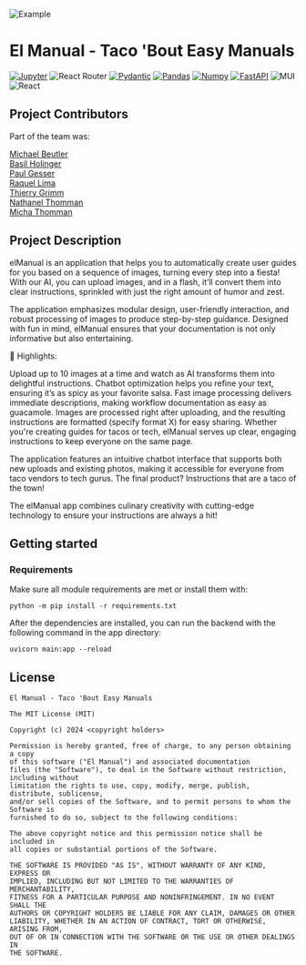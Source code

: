 ![Example](assets/header.png)

# El Manual - Taco 'Bout Easy Manuals 
[![](https://img.shields.io/badge/Jupyter-F37626.svg?style=for-the-badge&logo=Jupyter&logoColor=white 'Jupyter')](http://jupyter.org)
![React Router](https://img.shields.io/badge/React_Router-CA4245?style=for-the-badge&logo=react-router&logoColor=white)
[![](https://img.shields.io/badge/Pydantic-E92063.svg?style=for-the-badge&logo=Pydantic&logoColor=white 'Pydantic')](https://docs.pydantic.dev/)
[![](https://img.shields.io/badge/pandas-150458.svg?style=for-the-badge&logo=pandas&logoColor=white 'Pandas')](https://pandas.pydata.org)
[![](https://img.shields.io/badge/NumPy-013243.svg?style=for-the-badge&logo=NumPy&logoColor=white 'Numpy')](https://numpy.org)
[![](https://img.shields.io/badge/FastAPI-009688.svg?style=for-the-badge&logo=FastAPI&logoColor=white 'FastAPI')](https://fastapi.tiangolo.com)
![MUI](https://img.shields.io/badge/MUI-%230081CB.svg?style=for-the-badge&logo=mui&logoColor=white)
![React](https://img.shields.io/badge/react-%2320232a.svg?style=for-the-badge&logo=react&logoColor=%2361DAFB)

## Project Contributors

Part of the team was:

[Michael Beutler](https://github.com/michaelbeutler) <br>
[Basil Holinger](https://github.com/kinba3000) <br>
[Paul Gesser](https://github.com/paulgeser) <br>
[Raquel Lima](https://github.com/raquelima) <br>
[Thierry Grimm](https://github.com/thierrygrimm) <br>
[Nathanel Thomman](https://github.com/nathanaelthomann) <br>
[Micha Thomman](https://github.com/) <br>



## Project Description

elManual is an application that helps you to automatically create user guides for you based on a sequence of images, turning every step into a fiesta! With our AI, you can upload images, and in a flash, it’ll convert them into clear instructions, sprinkled with just the right amount of humor and zest.

The application emphasizes modular design, user-friendly interaction, and robust processing of images to produce step-by-step guidance. Designed with fun in mind, elManual ensures that your documentation is not only informative but also entertaining.

:star2: Highlights:

Upload up to 10 images at a time and watch as AI transforms them into delightful instructions.
Chatbot optimization helps you refine your text, ensuring it’s as spicy as your favorite salsa.
Fast image processing delivers immediate descriptions, making workflow documentation as easy as guacamole.
Images are processed right after uploading, and the resulting instructions are formatted (specify format X) for easy sharing. Whether you're creating guides for tacos or tech, elManual serves up clear, engaging instructions to keep everyone on the same page.

The application features an intuitive chatbot interface that supports both new uploads and existing photos, making it accessible for everyone from taco vendors to tech gurus. The final product? Instructions that are a taco of the town!

The elManual app combines culinary creativity with cutting-edge technology to ensure your instructions are always a hit!

## Getting started

### Requirements

Make sure all module requirements are met or install them with:

~~~
python -m pip install -r requirements.txt
~~~


After the dependencies are installed, you can run the backend with the following command in the app directory:

~~~
uvicorn main:app --reload
~~~

## License

```
El Manual - Taco 'Bout Easy Manuals 

The MIT License (MIT)

Copyright (c) 2024 <copyright holders>

Permission is hereby granted, free of charge, to any person obtaining a copy
of this software ("El Manual") and associated documentation 
files (the "Software"), to deal in the Software without restriction, including without
limitation the rights to use, copy, modify, merge, publish, distribute, sublicense, 
and/or sell copies of the Software, and to permit persons to whom the Software is 
furnished to do so, subject to the following conditions:

The above copyright notice and this permission notice shall be included in
all copies or substantial portions of the Software.

THE SOFTWARE IS PROVIDED "AS IS", WITHOUT WARRANTY OF ANY KIND, EXPRESS OR
IMPLIED, INCLUDING BUT NOT LIMITED TO THE WARRANTIES OF MERCHANTABILITY,
FITNESS FOR A PARTICULAR PURPOSE AND NONINFRINGEMENT. IN NO EVENT SHALL THE
AUTHORS OR COPYRIGHT HOLDERS BE LIABLE FOR ANY CLAIM, DAMAGES OR OTHER
LIABILITY, WHETHER IN AN ACTION OF CONTRACT, TORT OR OTHERWISE, ARISING FROM,
OUT OF OR IN CONNECTION WITH THE SOFTWARE OR THE USE OR OTHER DEALINGS IN
THE SOFTWARE.
```


